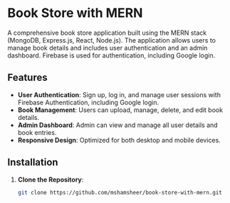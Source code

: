 # Book Store with MERN

A comprehensive book store application built using the MERN stack (MongoDB, Express.js, React, Node.js). The application allows users to manage book details and includes user authentication and an admin dashboard. Firebase is used for authentication, including Google login.

## Features
- **User Authentication**: Sign up, log in, and manage user sessions with Firebase Authentication, including Google login.
- **Book Management**: Users can upload, manage, delete, and edit book details.
- **Admin Dashboard**: Admin can view and manage all user details and book entries.
- **Responsive Design**: Optimized for both desktop and mobile devices.

## Installation

1. **Clone the Repository**:
   ```bash
   git clone https://github.com/mshamsheer/book-store-with-mern.git
